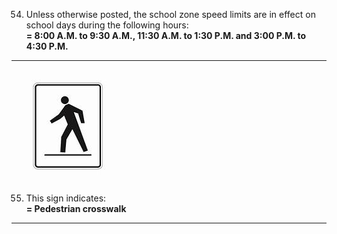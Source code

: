 54. Unless otherwise posted, the school zone speed limits are in effect on school days during the following hours:  
    **= 8:00 A.M. to 9:30 A.M., 11:30 A.M. to 1:30 P.M. and 3:00 P.M. to 4:30 P.M.**
---
![Pedestrian crosswalk](https://github.com/tamunoWoks/drivers_assessment/blob/main/images/pedestrian_crossway.jfif)  

55. This sign indicates:  
    **= Pedestrian crosswalk**
---
